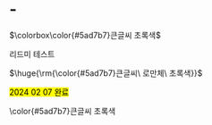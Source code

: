 # -

<p>$\colorbox\color{#5ad7b7}큰글씨 초록색$</p>
리드미 테스트
<p>$\huge{\rm{\color{#5ad7b7}큰글씨\ 로만체\ 초록색}}$</p>
<span style='background-color:yellow; color:black;'>2024 02 07 완료</span>  


<p>\color{#5ad7b7}큰글씨 초록색</p>
